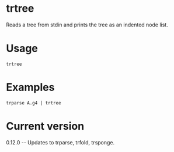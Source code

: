 # trtree

Reads a tree from stdin and prints the tree as an indented node list.

# Usage

    trtree

# Examples

    trparse A.g4 | trtree

# Current version

0.12.0 -- Updates to trparse, trfold, trsponge.

